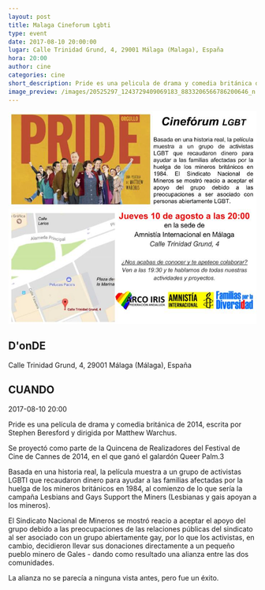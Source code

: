 ```yaml
---
layout: post
title: Malaga Cineforum Lgbti
type: event
date: 2017-08-10 20:00:00
lugar: Calle Trinidad Grund, 4, 29001 Málaga (Malaga), España
hora: 20:00
author: cine
categories: cine
short_description: Pride es una pelicula de drama y comedia británica de 2014, escrita por Stephen Beresford y dirigida por Matthew Warchus.
image_preview: /images/20525297_1243729409069183_8833206566786200646_n.jpg
---
```


<img src="/images/20525297_1243729409069183_8833206566786200646_n.jpg">

## D'onDE
Calle Trinidad Grund, 4, 29001 Málaga (Málaga), España

## CUANDO
2017-08-10 20:00

Pride es una película de drama y comedia británica de 2014, escrita por Stephen Beresford y dirigida por Matthew Warchus.

Se proyectó como parte de la Quincena de Realizadores del Festival de Cine de Cannes de 2014,​ en el que ganó el galardón Queer Palm.3

Basada en una historia real, la película muestra a un grupo de activistas LGBTI que recaudaron dinero para ayudar a las familias afectadas por la huelga de los mineros británicos en 1984, al comienzo de lo que sería la campaña Lesbians and Gays Support the Miners (Lesbianas y gais apoyan a los mineros).

El Sindicato Nacional de Mineros se mostró reacio a aceptar el apoyo del grupo debido a las preocupaciones de las relaciones públicas del sindicato al ser asociado con un grupo abiertamente gay, por lo que los activistas, en cambio, decidieron llevar sus donaciones directamente a un pequeño pueblo minero de Gales - dando como resultado una alianza entre las dos comunidades.

La alianza no se parecía a ninguna vista antes, pero fue un éxito.
